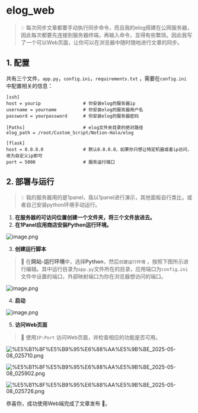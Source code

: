# elog_web

> 💡 每次同步文章都要手动执行同步命令，而且我的elog搭建在公网服务器，因此每次都要先连接到服务器终端，再输入命令，显得有些繁琐。因此我写了一个可以Web页面，让你可以在浏览器中随时随地进行文章的同步。

## 1. 配置

共有三个文件，`app.py`，`config.ini`，`requirements.txt` ，需要在`config.ini` 中配置相关的信息：

    [ssh]
    host = yourip                # 你安装elog的服务器ip
    username = yourname          # 你安装elog的服务器用户名
    password = yourpassword      # 你安装elog的服务器密码
    
    [Paths]                      # elog文件夹目录的绝对路径
    elog_path = /root/Custom_Script/Notion-Halo/elog
    
    [flask]
    host = 0.0.0.0               # 默认0.0.0.0，如果你只想让特定机器或者ip访问，改为自定义ip即可
    port = 5000                  # 服务运行端口


## 2. 部署与运行

> 💡 我的服务器用的是1panel，我以1panel进行演示，其他面板自行类比，或者自己安装python环境手动运行。

1.  **在服务器的可访问位置创建一个文件夹，将三个文件放进去。**
2.  **在1Panel应用商店安装Python运行环境。**

![image.png](https://zb666-1300332882.cos.ap-beijing.myqcloud.com/blog/1186e618149cc06ab12583d2b37f.png)

3. **创建运行脚本**

> 📢 在**网站-运行环境**中，选择**Python**，然后`创建运行环境` ，按照下图所示进行编辑。其中运行目录为`app.py`文件所在的目录，应用端口为`config.ini` 文件中设置的端口，外部映射端口为你在浏览器想访问的端口。

![image.png](https://zb666-1300332882.cos.ap-beijing.myqcloud.com/blog/00fc5dc0175d6b35bd4645b4b129.png)

4. **启动**

![image.png](https://zb666-1300332882.cos.ap-beijing.myqcloud.com/blog/8269de4ccdc6d8ebc94b317808ff.png)

5. **访问Web页面**

> 📢 使用`IP:Port` 访问Web页面，并检查相应的功能是否可用。

![%E5%B1%8F%E5%B9%95%E6%88%AA%E5%9B%BE_2025-05-08_025710.png](https://zb666-1300332882.cos.ap-beijing.myqcloud.com/blog/2b1efc985f62d863dd72c21e0380.png)

![%E5%B1%8F%E5%B9%95%E6%88%AA%E5%9B%BE_2025-05-08_025902.png](https://zb666-1300332882.cos.ap-beijing.myqcloud.com/blog/1121936402827376393d98d9426c.png)

![%E5%B1%8F%E5%B9%95%E6%88%AA%E5%9B%BE_2025-05-08_025726.png](https://zb666-1300332882.cos.ap-beijing.myqcloud.com/blog/756ad1960b6a66c3a2000c8ed255.png)

恭喜你，成功使用Web端完成了文章发布 🥰。